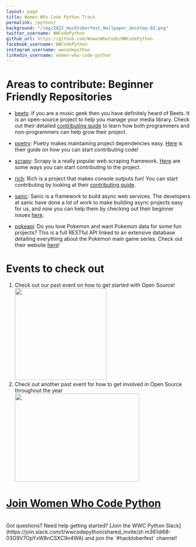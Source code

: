```yaml
---
layout: page
title: Women Who Code Python Track
permalink: /python/
background: "/img/2022_Hacktoberfest_Wallpaper_desktop-02.png"
twitter_username: WWCodePython
github_url: https://github.com/WomenWhoCode/WWCodePython
facebook_username: WWCodePython
instagram_username: wwcodepython
linkedin_username: women-who-code-python
---
```


# Areas to contribute: Beginner Friendly Repositories

- [beets](https://github.com/beetbox/beets): If you are a music geek then you have definitely heard of Beets. It is an open-source project to help you manage your media library. Check out their detailed [contributing guide](https://github.com/beetbox/beets/blob/master/CONTRIBUTING.rst) to learn how both programmers and non-programmers can help grow their project.

- [poetry](https://github.com/python-poetry/poetry): Poetry makes maintaining project dependencies easy. [Here](https://github.com/python-poetry/poetry/blob/master/CONTRIBUTING.md#contributing-to-code) is their guide on how you can start contributing code!

- [scrapy](https://github.com/scrapy/scrapy): Scrapy is a really popular web scraping framework. [Here](https://docs.scrapy.org/en/master/contributing.html) are some ways you can start contributing to the project.

- [rich](https://github.com/willmcgugan/rich): Rich is a project that makes console outputs fun! You can start contributing by looking at their [contributing guide](https://github.com/willmcgugan/rich/blob/master/CONTRIBUTING.md).

- [sanic](https://github.com/sanic-org/sanic): Sanic is a framework to build async web services. The developers at sanic have done a lot of work to make building async projects easy for us, and now you can help them by checking out their beginner issues [here](https://github.com/sanic-org/sanic/issues?q=is%3Aopen+is%3Aissue+label%3Abeginner).

- [pokeapi](https://github.com/PokeAPI/pokeapi): Do you love Pokemon and want Pokemon data for some fun projects? This is a full RESTful API linked to an extensive database detailing everything about the Pokémon main game series. Check out their website [here](https://pokeapi.co/)!

# Events to check out

1. Check out our past event on how to get started with Open Source!
   [<img src = "{{site.baseurl}}/img/python-event1.png" width="250" height="250">](https://www.youtube.com/watch?v=i-Mxkvo1_Fc&t=26s)
   <br />
2. Check out another past event for how to get involved in Open Source throughout the year<br />
   [<img src = "{{site.baseurl}}/img/python-event2.jpeg" width="340" height="240">](https://www.youtube.com/watch?v=EB2PKaVJ3qY)

# [Join Women Who Code Python](https://linktr.ee/wwcodepython)

<br />
Got questions? Need help getting started? [Join the WWC Python Slack](https://join.slack.com/t/wwcodepython/shared_invite/zt-m361di68-03G9V7OpYxW8nCSXC9n4WA) and join the `#hacktoberfest` channel!
